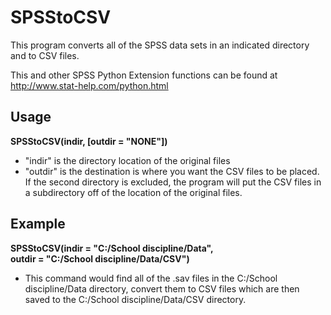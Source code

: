 # SPSStoCSV
This program converts all of the SPSS data sets in an indicated directory and to CSV files. 

This and other SPSS Python Extension functions can be found at http://www.stat-help.com/python.html

## Usage
**SPSStoCSV(indir, [outdir = "NONE"])**
* "indir" is the directory location of the original files
* "outdir" is the destination is where you want the CSV files to be placed. If the second directory is excluded, the program will put the CSV files in a subdirectory off of the location of the original files.

## Example
**SPSStoCSV(indir = "C:/School discipline/Data",    
outdir = "C:/School discipline/Data/CSV")**
* This command would find all of the .sav files in the C:/School discipline/Data directory, convert them to CSV files which are then saved to the C:/School discipline/Data/CSV directory. 
